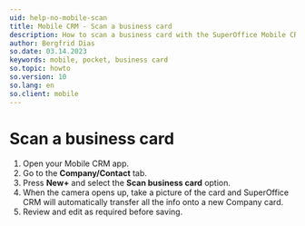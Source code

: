 ```yaml
---
uid: help-no-mobile-scan
title: Mobile CRM - Scan a business card
description: How to scan a business card with the SuperOffice Mobile CRM app.
author: Bergfrid Dias
so.date: 03.14.2023
keywords: mobile, pocket, business card
so.topic: howto
so.version: 10
so.lang: en
so.client: mobile
---
```


# Scan a business card

1. Open your Mobile CRM app.
1. Go to the **Company/Contact** tab.
1. Press **New+** and select the **Scan business card** option.
1. When the camera opens up, take a picture of the card and SuperOffice CRM will automatically transfer all the info onto a new Company card.
1. Review and edit as required before saving.

<!-- Referenced links -->

<!-- Referenced images -->

